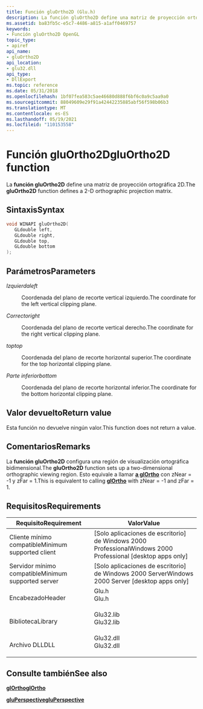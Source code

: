 ```yaml
---
title: Función gluOrtho2D (Glu.h)
description: La función gluOrtho2D define una matriz de proyección ortográfica 2D.
ms.assetid: ba83fb5c-e5c7-4486-a815-a1aff0469757
keywords:
- Función gluOrtho2D OpenGL
topic_type:
- apiref
api_name:
- gluOrtho2D
api_location:
- glu32.dll
api_type:
- DllExport
ms.topic: reference
ms.date: 05/31/2018
ms.openlocfilehash: 1bf07fea583c5ae46680d888f6bf6c0a9c5aa9a0
ms.sourcegitcommit: 88049609e29f91a42442235885abf56f598b06b3
ms.translationtype: MT
ms.contentlocale: es-ES
ms.lasthandoff: 05/19/2021
ms.locfileid: "110153558"
---
```

# <a name="gluortho2d-function"></a><span data-ttu-id="14d62-104">Función gluOrtho2D</span><span class="sxs-lookup"><span data-stu-id="14d62-104">gluOrtho2D function</span></span>

<span data-ttu-id="14d62-105">La **función gluOrtho2D** define una matriz de proyección ortográfica 2D.</span><span class="sxs-lookup"><span data-stu-id="14d62-105">The **gluOrtho2D** function defines a 2-D orthographic projection matrix.</span></span>

## <a name="syntax"></a><span data-ttu-id="14d62-106">Sintaxis</span><span class="sxs-lookup"><span data-stu-id="14d62-106">Syntax</span></span>


```C++
void WINAPI gluOrtho2D(
   GLdouble left,
   GLdouble right,
   GLdouble top,
   GLdouble bottom
);
```



## <a name="parameters"></a><span data-ttu-id="14d62-107">Parámetros</span><span class="sxs-lookup"><span data-stu-id="14d62-107">Parameters</span></span>

<dl> <dt>

<span data-ttu-id="14d62-108">*Izquierda*</span><span class="sxs-lookup"><span data-stu-id="14d62-108">*left*</span></span> 
</dt> <dd>

<span data-ttu-id="14d62-109">Coordenada del plano de recorte vertical izquierdo.</span><span class="sxs-lookup"><span data-stu-id="14d62-109">The coordinate for the left vertical clipping plane.</span></span>

</dd> <dt>

<span data-ttu-id="14d62-110">*Correcto*</span><span class="sxs-lookup"><span data-stu-id="14d62-110">*right*</span></span> 
</dt> <dd>

<span data-ttu-id="14d62-111">Coordenada del plano de recorte vertical derecho.</span><span class="sxs-lookup"><span data-stu-id="14d62-111">The coordinate for the right vertical clipping plane.</span></span>

</dd> <dt>

<span data-ttu-id="14d62-112">*top*</span><span class="sxs-lookup"><span data-stu-id="14d62-112">*top*</span></span> 
</dt> <dd>

<span data-ttu-id="14d62-113">Coordenada del plano de recorte horizontal superior.</span><span class="sxs-lookup"><span data-stu-id="14d62-113">The coordinate for the top horizontal clipping plane.</span></span>

</dd> <dt>

<span data-ttu-id="14d62-114">*Parte inferior*</span><span class="sxs-lookup"><span data-stu-id="14d62-114">*bottom*</span></span> 
</dt> <dd>

<span data-ttu-id="14d62-115">Coordenada del plano de recorte horizontal inferior.</span><span class="sxs-lookup"><span data-stu-id="14d62-115">The coordinate for the bottom horizontal clipping plane.</span></span>

</dd> </dl>

## <a name="return-value"></a><span data-ttu-id="14d62-116">Valor devuelto</span><span class="sxs-lookup"><span data-stu-id="14d62-116">Return value</span></span>

<span data-ttu-id="14d62-117">Esta función no devuelve ningún valor.</span><span class="sxs-lookup"><span data-stu-id="14d62-117">This function does not return a value.</span></span>

## <a name="remarks"></a><span data-ttu-id="14d62-118">Comentarios</span><span class="sxs-lookup"><span data-stu-id="14d62-118">Remarks</span></span>

<span data-ttu-id="14d62-119">La **función gluOrtho2D** configura una región de visualización ortográfica bidimensional.</span><span class="sxs-lookup"><span data-stu-id="14d62-119">The **gluOrtho2D** function sets up a two-dimensional orthographic viewing region.</span></span> <span data-ttu-id="14d62-120">Esto equivale a llamar [**a glOrtho**](glortho.md) con zNear = -1 y zFar = 1.</span><span class="sxs-lookup"><span data-stu-id="14d62-120">This is equivalent to calling [**glOrtho**](glortho.md) with zNear = -1 and zFar = 1.</span></span>

## <a name="requirements"></a><span data-ttu-id="14d62-121">Requisitos</span><span class="sxs-lookup"><span data-stu-id="14d62-121">Requirements</span></span>



| <span data-ttu-id="14d62-122">Requisito</span><span class="sxs-lookup"><span data-stu-id="14d62-122">Requirement</span></span> | <span data-ttu-id="14d62-123">Valor</span><span class="sxs-lookup"><span data-stu-id="14d62-123">Value</span></span> |
|-------------------------------------|--------------------------------------------------------------------------------------|
| <span data-ttu-id="14d62-124">Cliente mínimo compatible</span><span class="sxs-lookup"><span data-stu-id="14d62-124">Minimum supported client</span></span><br/> | <span data-ttu-id="14d62-125">\[Solo aplicaciones de escritorio\] de Windows 2000 Professional</span><span class="sxs-lookup"><span data-stu-id="14d62-125">Windows 2000 Professional \[desktop apps only\]</span></span><br/>                           |
| <span data-ttu-id="14d62-126">Servidor mínimo compatible</span><span class="sxs-lookup"><span data-stu-id="14d62-126">Minimum supported server</span></span><br/> | <span data-ttu-id="14d62-127">\[Solo aplicaciones de escritorio\] de Windows 2000 Server</span><span class="sxs-lookup"><span data-stu-id="14d62-127">Windows 2000 Server \[desktop apps only\]</span></span><br/>                                 |
| <span data-ttu-id="14d62-128">Encabezado</span><span class="sxs-lookup"><span data-stu-id="14d62-128">Header</span></span><br/>                   | <dl> <span data-ttu-id="14d62-129"><dt>Glu.h</dt></span><span class="sxs-lookup"><span data-stu-id="14d62-129"><dt>Glu.h</dt></span></span> </dl>     |
| <span data-ttu-id="14d62-130">Biblioteca</span><span class="sxs-lookup"><span data-stu-id="14d62-130">Library</span></span><br/>                  | <dl> <span data-ttu-id="14d62-131"><dt>Glu32.lib</dt></span><span class="sxs-lookup"><span data-stu-id="14d62-131"><dt>Glu32.lib</dt></span></span> </dl> |
| <span data-ttu-id="14d62-132">Archivo DLL</span><span class="sxs-lookup"><span data-stu-id="14d62-132">DLL</span></span><br/>                      | <dl> <span data-ttu-id="14d62-133"><dt>Glu32.dll</dt></span><span class="sxs-lookup"><span data-stu-id="14d62-133"><dt>Glu32.dll</dt></span></span> </dl> |



## <a name="see-also"></a><span data-ttu-id="14d62-134">Consulte también</span><span class="sxs-lookup"><span data-stu-id="14d62-134">See also</span></span>

<dl> <dt>

[<span data-ttu-id="14d62-135">**glOrtho**</span><span class="sxs-lookup"><span data-stu-id="14d62-135">**glOrtho**</span></span>](glortho.md)
</dt> <dt>

[<span data-ttu-id="14d62-136">**gluPerspective**</span><span class="sxs-lookup"><span data-stu-id="14d62-136">**gluPerspective**</span></span>](gluperspective.md)
</dt> </dl>

 

 





